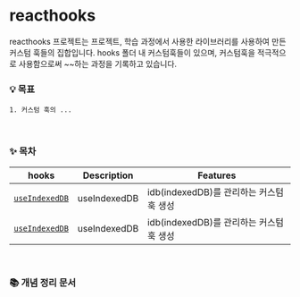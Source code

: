 # reacthooks

reacthooks 프로젝트는 프로젝트, 학습 과정에서 사용한 라이브러리를 사용하여 만든 커스텀 훅들의 집합입니다. hooks 폴더 내 커스텀훅들이 있으며, 커스텀훅을 적극적으로 사용함으로써 ~~하는 과정을 기록하고 있습니다.

### 💡 목표

    1. 커스텀 훅의 ...

<br>

### ✨ 목차

| hooks                                        | Description  | Features                                 |
| -------------------------------------------- | ------------ | ---------------------------------------- |
| [`useIndexedDB`](./src/hooks/useInexedDB.js) | useIndexedDB | idb(indexedDB)를 관리하는 커스텀 훅 생성 |
| [`useIndexedDB`](./src/hooks/useInexedDB.js) | useIndexedDB | idb(indexedDB)를 관리하는 커스텀 훅 생성 |

<br>

### 📚 개념 정리 문서

<!-- [React 학습 개념 정리 모음](https://dhflxhdxhd.notion.site/React-Docs-14669e6f0a7d8011a1a1c712c4b7281d?pvs=4) -->
